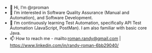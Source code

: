 - 👋 Hi, I’m @rproman
- 👀 I’m interested in Software Quality Assurance (Manual and Automation), and Software Development.
- 🌱 I’m continuously learning Test Automation, specifically API Test Automation (JavaScript, PostMan). I am also familiar with basic core Java.
- 📫 How to reach me - mailto:roman.randy@gmail.com | https://www.linkedin.com/in/randy-roman-6bb29040/

<!---
rproman/rproman is a ✨ special ✨ repository because its `README.md` (this file) appears on your GitHub profile.
You can click the Preview link to take a look at your changes.
--->
